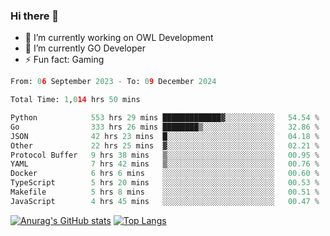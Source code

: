 ### Hi there 👋 

- 🔭 I’m currently working on OWL Development
- 🌱 I’m currently GO Developer
-  ⚡ Fun fact: Gaming
  
  <!--
- 👯 I’m looking to collaborate on ...
- 🤔 I’m looking for help with ...
- 💬 Ask me about ...
- 📫 How to reach me: ...
- 😄 Pronouns: ...
-->

<!--START_SECTION:waka-->

```python
From: 06 September 2023 - To: 09 December 2024

Total Time: 1,014 hrs 50 mins

Python            553 hrs 29 mins █████████████▓░░░░░░░░░░░   54.54 %
Go                333 hrs 26 mins ████████▒░░░░░░░░░░░░░░░░   32.86 %
JSON              42 hrs 23 mins  █░░░░░░░░░░░░░░░░░░░░░░░░   04.18 %
Other             22 hrs 25 mins  ▓░░░░░░░░░░░░░░░░░░░░░░░░   02.21 %
Protocol Buffer   9 hrs 38 mins   ▒░░░░░░░░░░░░░░░░░░░░░░░░   00.95 %
YAML              7 hrs 42 mins   ▒░░░░░░░░░░░░░░░░░░░░░░░░   00.76 %
Docker            6 hrs 6 mins    ░░░░░░░░░░░░░░░░░░░░░░░░░   00.60 %
TypeScript        5 hrs 20 mins   ░░░░░░░░░░░░░░░░░░░░░░░░░   00.53 %
Makefile          5 hrs 8 mins    ░░░░░░░░░░░░░░░░░░░░░░░░░   00.51 %
JavaScript        4 hrs 45 mins   ░░░░░░░░░░░░░░░░░░░░░░░░░   00.47 %
```

<!--END_SECTION:waka-->

[![Anurag's GitHub stats](https://github-readme-stats.vercel.app/api?username=aebalz&show_icons=true&theme=codeSTACKr)](https://github.com/anuraghazra/github-readme-stats)
[![Top Langs](https://github-readme-stats.vercel.app/api/top-langs/?username=aebalz&layout=compact&card_width=350&theme=codeSTACKr)](https://github.com/anuraghazra/github-readme-stats)
<!-- [![Readme Card](https://github-readme-stats.vercel.app/api/pin/?username=aebalz&repo=go-gin-gone&show_owner=true)](https://github.com/anuraghazra/github-readme-stats)-->
